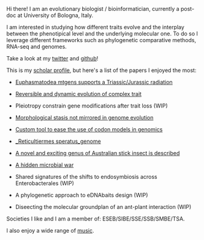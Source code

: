 Hi there! I am an evolutionary biologist / bioinformatician, currently a post-doc at University of Bologna, Italy.

I am interested in studying how different traits evolve and the interplay between the phenotipical level and the underlying molecular one.
To do so I leverage different frameworks such as phylogenetic comparative methods, RNA-seq and genomes.

Take a look at my [twitter](https://twitter.com/fornigiobbe) and [github](https://github.com/for-giobbe)!

This is my [scholar profile](https://scholar.google.it/citations?user=xXrCOhAAAAAJ&hl=en), but here's a list of the papers I enjoyed the most:

- [Euphasmatodea mtgens supports a Triassic/Jurassic radiation](https://www.sciencedirect.com/science/article/abs/pii/S1055790320302554)

- [Reversible and dynamic evolution of complex trait](https://academic.oup.com/sysbio/advance-article-abstract/doi/10.1093/sysbio/syac038/6605864)

- Pleiotropy constrain gene modifications after trait loss (WIP)

- [Morphological stasis not mirrored in genome evolution](https://doi.org/10.1016/j.ygeno.2021.11.001)

- [Custom tool to ease the use of codon models in genomics](https://github.com/for-giobbe/BASE)

- [_Reticultiermes speratus_genome](https://doi.org/10.1111/imb.12818)

- [A novel and exciting genus of Australian stick insect is described](https://doi.org/10.1093/zoolinnean/zlac074)

- [A hidden microbial war](https://www.pnas.org/doi/10.1073/pnas.2216922120)

- Shared signatures of the shifts to endosymbiosis across Enterobacterales (WIP)

- A phylogenetic approach to eDNAbaits design (WIP)

- Diseecting the molecular groundplan of an ant-plant interaction (WIP)

Societies I like and I am a member of: ESEB/SIBE/SSE/SSB/SMBE/TSA.

I also enjoy a wide range of [music](https://madteo.bandcamp.com/track/rugrats-dont-techno-for-an-answer).
